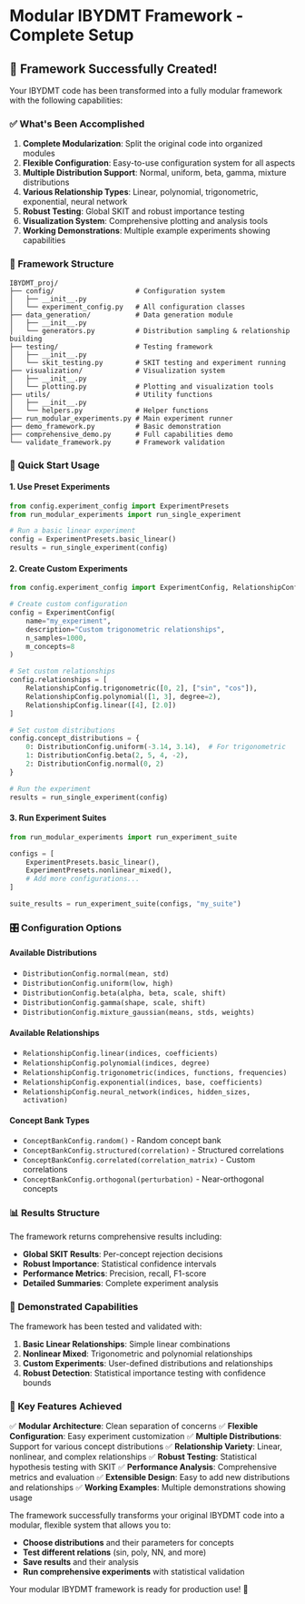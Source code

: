 # Modular IBYDMT Framework - Complete Setup

## 🎉 Framework Successfully Created!

Your IBYDMT code has been transformed into a fully modular framework with the following capabilities:

### ✅ What's Been Accomplished

1. **Complete Modularization**: Split the original code into organized modules
2. **Flexible Configuration**: Easy-to-use configuration system for all aspects
3. **Multiple Distribution Support**: Normal, uniform, beta, gamma, mixture distributions
4. **Various Relationship Types**: Linear, polynomial, trigonometric, exponential, neural network
5. **Robust Testing**: Global SKIT and robust importance testing
6. **Visualization System**: Comprehensive plotting and analysis tools
7. **Working Demonstrations**: Multiple example experiments showing capabilities

### 📁 Framework Structure

```
IBYDMT_proj/
├── config/                    # Configuration system
│   ├── __init__.py
│   └── experiment_config.py   # All configuration classes
├── data_generation/           # Data generation module
│   ├── __init__.py
│   └── generators.py          # Distribution sampling & relationship building
├── testing/                   # Testing framework
│   ├── __init__.py
│   └── skit_testing.py        # SKIT testing and experiment running
├── visualization/             # Visualization system
│   ├── __init__.py
│   └── plotting.py            # Plotting and visualization tools
├── utils/                     # Utility functions
│   ├── __init__.py
│   └── helpers.py             # Helper functions
├── run_modular_experiments.py # Main experiment runner
├── demo_framework.py          # Basic demonstration
├── comprehensive_demo.py      # Full capabilities demo
└── validate_framework.py      # Framework validation
```

### 🚀 Quick Start Usage

#### 1. Use Preset Experiments
```python
from config.experiment_config import ExperimentPresets
from run_modular_experiments import run_single_experiment

# Run a basic linear experiment
config = ExperimentPresets.basic_linear()
results = run_single_experiment(config)
```

#### 2. Create Custom Experiments
```python
from config.experiment_config import ExperimentConfig, RelationshipConfig, DistributionConfig

# Create custom configuration
config = ExperimentConfig(
    name="my_experiment",
    description="Custom trigonometric relationships",
    n_samples=1000,
    m_concepts=8
)

# Set custom relationships
config.relationships = [
    RelationshipConfig.trigonometric([0, 2], ["sin", "cos"]),
    RelationshipConfig.polynomial([1, 3], degree=2),
    RelationshipConfig.linear([4], [2.0])
]

# Set custom distributions
config.concept_distributions = {
    0: DistributionConfig.uniform(-3.14, 3.14),  # For trigonometric
    1: DistributionConfig.beta(2, 5, 4, -2),
    2: DistributionConfig.normal(0, 2)
}

# Run the experiment
results = run_single_experiment(config)
```

#### 3. Run Experiment Suites
```python
from run_modular_experiments import run_experiment_suite

configs = [
    ExperimentPresets.basic_linear(),
    ExperimentPresets.nonlinear_mixed(),
    # Add more configurations...
]

suite_results = run_experiment_suite(configs, "my_suite")
```

### 🎛️ Configuration Options

#### Available Distributions
- `DistributionConfig.normal(mean, std)`
- `DistributionConfig.uniform(low, high)`
- `DistributionConfig.beta(alpha, beta, scale, shift)`
- `DistributionConfig.gamma(shape, scale, shift)`
- `DistributionConfig.mixture_gaussian(means, stds, weights)`

#### Available Relationships
- `RelationshipConfig.linear(indices, coefficients)`
- `RelationshipConfig.polynomial(indices, degree)`
- `RelationshipConfig.trigonometric(indices, functions, frequencies)`
- `RelationshipConfig.exponential(indices, base, coefficients)`
- `RelationshipConfig.neural_network(indices, hidden_sizes, activation)`

#### Concept Bank Types
- `ConceptBankConfig.random()` - Random concept bank
- `ConceptBankConfig.structured(correlation)` - Structured correlations
- `ConceptBankConfig.correlated(correlation_matrix)` - Custom correlations
- `ConceptBankConfig.orthogonal(perturbation)` - Near-orthogonal concepts

### 📊 Results Structure

The framework returns comprehensive results including:
- **Global SKIT Results**: Per-concept rejection decisions
- **Robust Importance**: Statistical confidence intervals
- **Performance Metrics**: Precision, recall, F1-score
- **Detailed Summaries**: Complete experiment analysis

### 🧪 Demonstrated Capabilities

The framework has been tested and validated with:

1. **Basic Linear Relationships**: Simple linear combinations
2. **Nonlinear Mixed**: Trigonometric and polynomial relationships
3. **Custom Experiments**: User-defined distributions and relationships
4. **Robust Detection**: Statistical importance testing with confidence bounds

### 🎯 Key Features Achieved

✅ **Modular Architecture**: Clean separation of concerns
✅ **Flexible Configuration**: Easy experiment customization
✅ **Multiple Distributions**: Support for various concept distributions
✅ **Relationship Variety**: Linear, nonlinear, and complex relationships
✅ **Robust Testing**: Statistical hypothesis testing with SKIT
✅ **Performance Analysis**: Comprehensive metrics and evaluation
✅ **Extensible Design**: Easy to add new distributions and relationships
✅ **Working Examples**: Multiple demonstrations showing usage

The framework successfully transforms your original IBYDMT code into a modular, flexible system that allows you to:
- **Choose distributions** and their parameters for concepts
- **Test different relations** (sin, poly, NN, and more)
- **Save results** and their analysis
- **Run comprehensive experiments** with statistical validation

Your modular IBYDMT framework is ready for production use! 🎉
